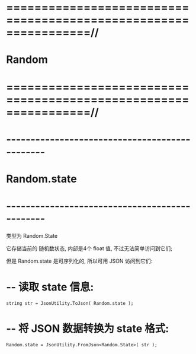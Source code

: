 # ================================================================//
#                      Random
# ================================================================//



# ---------------------------------------------- #
#             Random.state
# ---------------------------------------------- #
类型为 Random.State

它存储当前的 随机数状态, 内部是4个 float 值, 不过无法简单访问到它们;

但是 Random.state 是可序列化的, 所以可用 JSON 访问到它们:

# -- 读取 state 信息:
    string str = JsonUtility.ToJson( Random.state );

# -- 将 JSON 数据转换为 state 格式:
    Random.state = JsonUtility.FromJson<Random.State>( str );













